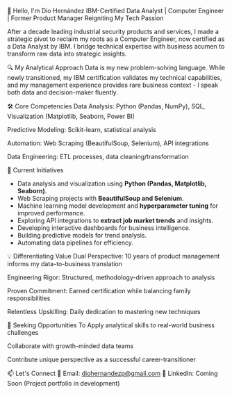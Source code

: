 🌟 Hello, I'm Dio Hernández
IBM-Certified Data Analyst | Computer Engineer | Former Product Manager Reigniting My Tech Passion

After a decade leading industrial security products and services, I made a strategic pivot to reclaim my roots as a Computer Engineer, now certified as a Data Analyst by IBM. I bridge technical expertise with business acumen to transform raw data into strategic insights.

🔍 My Analytical Approach
Data is my new problem-solving language. While newly transitioned, my IBM certification validates my technical capabilities, and my management experience provides rare business context - I speak both data and decision-maker fluently.

🛠️ Core Competencies
Data Analysis: Python (Pandas, NumPy), SQL, Visualization (Matplotlib, Seaborn, Power BI)

Predictive Modeling: Scikit-learn, statistical analysis

Automation: Web Scraping (BeautifulSoup, Selenium), API integrations

Data Engineering: ETL processes, data cleaning/transformation

🚀 Current Initiatives

- Data analysis and visualization using **Python (Pandas, Matplotlib, Seaborn)**.  
- Web Scraping projects with **BeautifulSoup and Selenium**.  
- Machine learning model development and **hyperparameter tuning** for improved performance.  
- Exploring API integrations to **extract job market trends** and insights.
- Developing interactive dashboards for business intelligence.
- Building predictive models for trend analysis.
- Automating data pipelines for efficiency.

💡 Differentiating Value
Dual Perspective: 10 years of product management informs my data-to-business translation

Engineering Rigor: Structured, methodology-driven approach to analysis

Proven Commitment: Earned certification while balancing family responsibilities

Relentless Upskilling: Daily dedication to mastering new techniques

🤝 Seeking Opportunities To
Apply analytical skills to real-world business challenges

Collaborate with growth-minded data teams

Contribute unique perspective as a successful career-transitioner

📫 Let's Connect
📧 Email: diohernandezp@gmail.com
🔗 LinkedIn: Coming Soon (Project portfolio in development)

